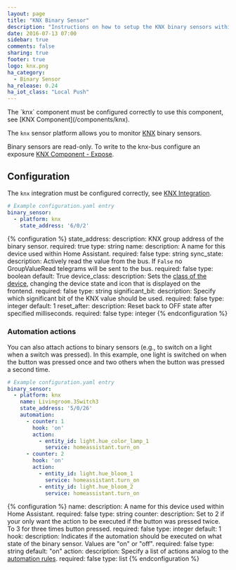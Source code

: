 ```yaml
---
layout: page
title: "KNX Binary Sensor"
description: "Instructions on how to setup the KNX binary sensors within Home Assistant."
date: 2016-07-13 07:00
sidebar: true
comments: false
sharing: true
footer: true
logo: knx.png
ha_category:
  - Binary Sensor
ha_release: 0.24
ha_iot_class: "Local Push"
---
```


<p class='note'>
  The `knx` component must be configured correctly to use this component, see [KNX Component](/components/knx).
</p>

The `knx` sensor platform allows you to monitor [KNX](http://www.knx.org) binary sensors.

Binary sensors are read-only. To write to the knx-bus configure an exposure [KNX Component - Expose](/components/knx/#exposing-sensor-values-or-time-to-knx-bus).

## Configuration

The `knx` integration must be configured correctly, see [KNX Integration](/components/knx).

```yaml
# Example configuration.yaml entry
binary_sensor:
  - platform: knx
    state_address: '6/0/2'
```

{% configuration %}
state_address:
  description: KNX group address of the binary sensor.
  required: true
  type: string
name:
  description: A name for this device used within Home Assistant.
  required: false
  type: string
sync_state:
  description: Actively read the value from the bus. If `False` no GroupValueRead telegrams will be sent to the bus.
  required: false
  type: boolean
  default: True
device_class:
  description: Sets the [class of the device](/components/binary_sensor/), changing the device state and icon that is displayed on the frontend.
  required: false
  type: string
significant_bit:
  description: Specify which significant bit of the KNX value should be used.
  required: false
  type: integer
  default: 1
reset_after:
  description: Reset back to OFF state after specified milliseconds.
  required: false
  type: integer
{% endconfiguration %}

### Automation actions

You can also attach actions to binary sensors (e.g., to switch on a light when a switch was pressed). In this example, one light is switched on when the button was pressed once and two others when the button was pressed a second time.

```yaml
# Example configuration.yaml entry
binary_sensor:
  - platform: knx
    name: Livingroom.3Switch3
    state_address: '5/0/26'
    automation:
      - counter: 1
        hook: 'on'
        action:
          - entity_id: light.hue_color_lamp_1
            service: homeassistant.turn_on
      - counter: 2
        hook: 'on'
        action:
          - entity_id: light.hue_bloom_1
            service: homeassistant.turn_on
          - entity_id: light.hue_bloom_2
            service: homeassistant.turn_on
```

{% configuration %}
name:
  description: A name for this device used within Home Assistant.
  required: false
  type: string
counter:
  description: Set to 2 if your only want the action to be executed if the button was pressed twice. To 3 for three times button pressed.
  required: false
  type: integer
  default: 1
hook:
  description: Indicates if the automation should be executed on what state of the binary sensor. Values are "on" or "off".
  required: false
  type: string
  default: "on"
action:
  description: Specify a list of actions analog to the [automation rules](/docs/automation/action/).
  required: false
  type: list
{% endconfiguration %}
